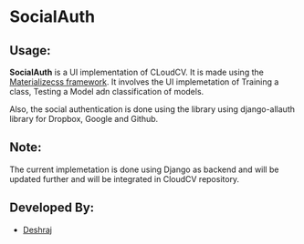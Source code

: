 SocialAuth
================================
Usage:
----------

**SocialAuth** is a UI implementation of CLoudCV. It is made using the [Materializecss framework](http://materializecss.com). It involves the UI implemetation of Training a class, Testing a Model adn classification of models. 

Also, the social authentication is done using the library using django-allauth library for Dropbox, Google and Github. 


Note:
------
The current implemetation is done using Django as backend and will be updated further and will be integrated in CloudCV repository.

Developed By:
--------------
*  [Deshraj](https://github.com/deshraj)
